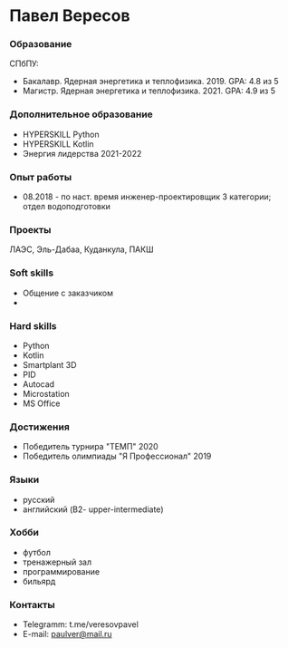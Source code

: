 # Павел Вересов

### Образование
СПбПУ:
- Бакалавр. Ядерная энергетика и теплофизика. 2019. GPA: 4.8 из 5
- Магистр. Ядерная энергетика и теплофизика. 2021. GPA: 4.9 из 5


### Дополнительное образование
- HYPERSKILL Python
- HYPERSKILL Kotlin
- Энергия лидерства 2021-2022


### Опыт работы
- 08.2018 - по наст. время инженер-проектировщик 3 категории; отдел водоподготовки


### Проекты
ЛАЭС, Эль-Дабаа, Куданкула, ПАКШ


### Soft skills
- Общение с заказчиком
- 


### Hard skills
- Python
- Kotlin
- Smartplant 3D
- PID
- Autocad
- Microstation
- MS Office


### Достижения
- Победитель турнира "ТЕМП" 2020
- Победитель олимпиады "Я Профессионал" 2019


### Языки
- русский
- английский (B2- upper-intermediate)


### Хобби 
- футбол
- тренажерный зал
- программирование
- бильярд


### Контакты
- Telegramm: t.me/veresovpavel
- E-mail: paulver@mail.ru


